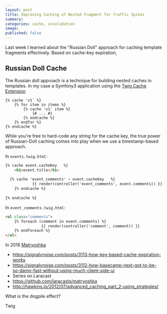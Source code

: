 ```yaml
---
layout: post
title: Improving Caching of Nested Fragment for Traffic Spikes
summary: 
categories: cache, invalidation
image: 
published: false
---
```


Last week I learned about the "Russian Doll" approach for caching template fragments effectively. Based on cache-key expiration, 


## Russian Doll Cache

The Russian doll approach is a technique for building nested caches in templates. In my case a Symfony3 application using the [Twig Cache Extension](https://github.com/twigphp/twig-cache-extension)

```
{% cache 'v1` %}
    {% for item in items %}
        {% cache 'v1' item %}
            {# ... #}
        {% endcache %}
    {% endfor %}
{% endcache %}
```



While you're free to hard-code any string for the cache key, the true power of Russian-Doll caching comes into play when we use a timestamp-based approach.

In `events.twig.html`:
```html
{% cache event.cacheKey   %}
	<h1>event.title</h1>
	
  {% cache 'event_comments' ~ event.cacheKey   %}
			{{ render(controller('event_comments', event.comments)) }}
	{% endcache %}
	
{% endcache %}
```

In `event_comments.twig.html`:
```html
<ul class="comments">
    {% foreach (comment in event.comments) %}
				{{ render(controller('comment', comment)) }}
    {% endforeach %}
</ul>
```



In 2016 [Matryoshka](https://github.com/laracasts/matryoshka)

- https://signalvnoise.com/posts/3113-how-key-based-cache-expiration-works
- https://signalvnoise.com/posts/3112-how-basecamp-next-got-to-be-so-damn-fast-without-using-much-client-side-ui
- Series on Laracast 
- https://github.com/laracasts/matryoshka
- http://hawkins.io/2012/07/advanced_caching_part_2-using_strategies/

What is the dogpile effect?

Twig 

